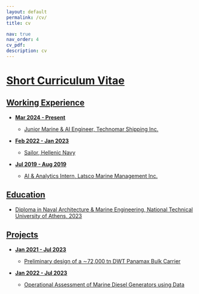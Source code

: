 ```yaml
---
layout: default
permalink: /cv/
title: cv

nav: true
nav_order: 4
cv_pdf:
description: cv
---
```


# <u>Short Curriculum Vitae<u>

## Working Experience

- **Mar 2024 - Present**
  - Junior Marine & AI Engineer, Technomar Shipping Inc.

- **Feb 2022 - Jan 2023**
  - Sailor, Hellenic Navy

- **Jul 2019 - Aug 2019**
  - AI & Analytics Intern, Latsco Marine Management Inc.

## Education

- Diploma in Naval Architecture & Marine Engineering, National Technical University of Athens, 2023

## Projects

- **Jan 2021 - Jul 2023**
  - Preliminary design of a ∼72,000 tn DWT Panamax Bulk Carrier

- **Jan 2022 - Jul 2023**
  - Operational Assessment of Marine Diesel Generators using Data